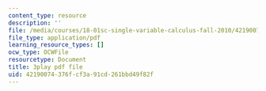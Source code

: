 ```yaml
---
content_type: resource
description: ''
file: /media/courses/18-01sc-single-variable-calculus-fall-2010/42190074376fcf3a91cd261bbd49f82f_HaOHUfymsuk.pdf
file_type: application/pdf
learning_resource_types: []
ocw_type: OCWFile
resourcetype: Document
title: 3play pdf file
uid: 42190074-376f-cf3a-91cd-261bbd49f82f
---
```

